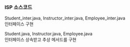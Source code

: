 ### ISP 소스코드
  
Student_inter.java, Instructor_inter.java, Employee_inter.java  
인터페이스 구현   
  
Student.java, Instructor.java, Employee.java  
인터페이스 상속받고 추상 메서드를 구현  

